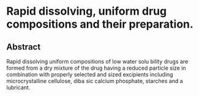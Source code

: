 # Rapid dissolving, uniform drug compositions and their preparation.

## Abstract
Rapid dissolving uniform compositions of low water solu bility drugs are formed from a dry mixture of the drug having a reduced particle size in combination with properly selected and sized excipients including microcrystalline cellulose, diba sic calcium phosphate, starches and a lubricant.